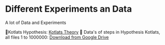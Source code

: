 # Different Experiments an Data
A lot of Data and  Experiments

📕Kotlats Hypothesis: [Kotlats Theory](https://en.wikipedia.org/wiki/Collatz_conjecture)
🔗 Data's of steps in Hypothesis Kotlats, all files 1 to 1000000: [Download from Google Drive](https://drive.google.com/drive/folders/13KiYfa_XMSaWgpSyXRA5fenl3S7g5Mrd)

